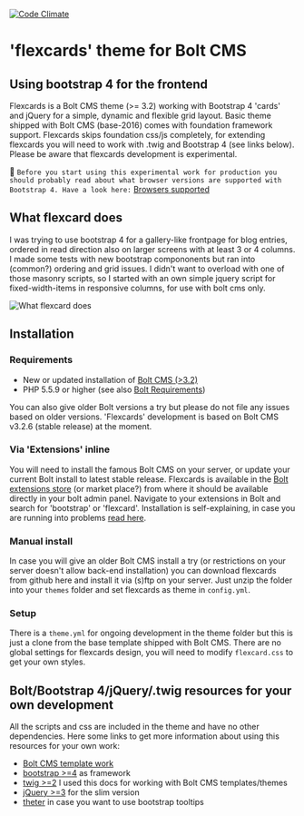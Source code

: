 [![Code Climate](https://codeclimate.com/github/sablonier/flexcards/badges/gpa.svg)](https://codeclimate.com/github/sablonier/flexcards)

# 'flexcards' theme for Bolt CMS

## Using bootstrap 4 for the frontend
Flexcards is a Bolt CMS theme (>= 3.2) working with Bootstrap 4 'cards' and jQuery for a simple, dynamic and flexible grid layout. Basic theme shipped with Bolt CMS (base-2016) comes with foundation framework support. Flexcards skips foundation css/js completely, for extending flexcards you will need to work with .twig and Bootstrap 4 (see links below). Please be aware that flexcards development is experimental.

:no_bell: 
```Before you start using this experimental work for production you should probably read about what browser versions are supported with Bootstrap 4. Have a look here:``` 
[Browsers supported](http://v4-alpha.getbootstrap.com/getting-started/browsers-devices/)

## What flexcard does
I was trying to use bootstrap 4 for a gallery-like frontpage for blog entries, ordered in read direction also on larger screens with at least 3 or 4 columns. I made some tests with new bootstrap compononents but ran into (common?) ordering and grid issues. I didn't want to overload with one of those masonry scripts, so I started with an own simple jquery script for fixed-width-items in responsive columns, for use with bolt cms only.

![What flexcard does](https://github.com/sablonier/flexcards/blob/master/screenshots/readme_flex_example.png)

## Installation

### Requirements
* New or updated installation of [Bolt CMS (>3.2)](http://www.bolt.cm)
* PHP 5.5.9 or higher (see also [Bolt Requirements](https://docs.bolt.cm/3.2/getting-started/requirements))

You can also give older Bolt versions a try but please do not file any issues based on older versions. 'Flexcards' development is based on Bolt CMS v3.2.6 (stable release) at the moment.

### Via 'Extensions' inline
You will need to install the famous Bolt CMS on your server, or update your current Bolt install to latest stable release. Flexcards is available in the [Bolt extensions store](https://market.bolt.cm/) (or market place?) from where it should be available directly in your bolt admin panel. Navigate to your extensions in Bolt and search for 'bootstrap' or 'flexcard'. Installation is self-explaining, in case you are running into problems [read here](https://docs.bolt.cm/3.2/extensions/introduction#installing-new-extensions).

### Manual install
In case you will give an older Bolt CMS install a try (or restrictions on your server doesn't allow back-end installation) you can download flexcards from github here and install it via (s)ftp on your server. Just unzip the folder into your `themes` folder and set flexcards as theme in `config.yml`.

### Setup
There is a `theme.yml` for ongoing development in the theme folder but this is just a clone from the base template shipped with Bolt CMS. There are no global settings for flexcards design, you will need to modify `flexcard.css` to get your own styles.

## Bolt/Bootstrap 4/jQuery/.twig resources for your own development
All the scripts and css are included in the theme and have no other dependencies. Here some links to get more information about using this resources for your own work:

 * [Bolt CMS template work](https://docs.bolt.cm/3.2/getting-started/introduction)
 * [bootstrap >=4](https://v4-alpha.getbootstrap.com/) as framework
 * [twig >=2](http://twig.sensiolabs.org/doc/2.x/) I used this docs for working with Bolt CMS templates/themes
 * [jQuery >=3](https://jquery.com/download/) for the slim version
 * [theter](http://tether.io/) in case you want to use bootstrap tooltips
